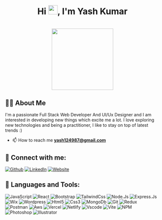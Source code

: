 <!--
**yashcode4/yashcode4** is a ✨ _special_ ✨ repository because its `README.md` (this file) appears on your GitHub profile.

Here are some ideas to get you started:

- 🔭 I’m currently working on ...
- 🌱 I’m currently learning ...
- 👯 I’m looking to collaborate on ...
- 🤔 I’m looking for help with ...
- 💬 Ask me about ...
- 📫 How to reach me: ...
- 😄 Pronouns: ...
- ⚡ Fun fact: ...
-->

### <h1 align="center">Hi <img src="https://raw.githubusercontent.com/MartinHeinz/MartinHeinz/master/wave.gif" width="30px">, I'm Yash Kumar</h1>

<h1 align="center"><a href="#"><img width="200" height="200" src="https://i.imgur.com/799y5A3.png"/></a></h1>

## 🙋‍♂️ About Me

I'm a passionate Full Stack Web Developer And UI/Ux Designer and I am interested in developing new things which excite me a lot. I love exploring new technologies and being a practitioner, I like to stay on top of latest trends :)
- 📫 How to reach me **yash124987@gmail.com**

## 🔗 Connect with me:

<a href="https://github.com/thmsgbrt" target="_blank"><img alt="Github" src="https://img.shields.io/badge/GitHub-181717?logo=github&logoColor=white&style=flat-square" /></a>
<a href="https://github.com/thmsgbrt" target="_blank"><img alt="LinkedIn" src="https://img.shields.io/badge/LinkedIn-0A66C2?logo=linkedin&logoColor=white&style=flat-square" /></a>
<a href="https://github.com/thmsgbrt" target="_blank"><img alt="Website" src="https://img.shields.io/badge/Website-0076D6?logo=internetexplorer&logoColor=white&style=flat-square" /></a>

## 🚀 Languages and Tools:

![JavaScript](https://img.shields.io/badge/JavaScript-F7DF1E?logo=javascript&logoColor=black&style=flat-square)
![React](https://img.shields.io/badge/React-61DAFB?logo=react&logoColor=black&style=flat-square)
![Bootstrap](https://img.shields.io/badge/Bootstrap-7952B3?logo=bootstrap&logoColor=white&style=flat-square)
![TailwindCss](https://img.shields.io/badge/TailwindCSS-06B6D4?logo=tailwindcss&logoColor=white&style=flat-square)
![Node.Js](https://img.shields.io/badge/Node.Js-339933?logo=nodedotjs&logoColor=white&style=flat-square)
![Express.Js](https://img.shields.io/badge/Express.Js-000000?logo=express&logoColor=white&style=flat-square)
![Wix](https://img.shields.io/badge/Wix-0C6EFC?logo=wix&logoColor=white&style=flat-square)
![Wordpress](https://img.shields.io/badge/Wordpress-21759B?logo=wordpress&logoColor=black&style=flat-square)
![Html5](https://img.shields.io/badge/Html5-E34F26?logo=html5&logoColor=white&style=flat-square)
![Css3](https://img.shields.io/badge/Css3-1572B6?logo=css3&logoColor=white&style=flat-square)
![MongoDb](https://img.shields.io/badge/MongoDB-47A248?logo=mongodb&logoColor=white&style=flat-square)
![Git](https://img.shields.io/badge/Git-F05032?logo=git&logoColor=white&style=flat-square)
![Redux](https://img.shields.io/badge/Redux-764ABC?logo=redux&logoColor=white&style=flat-square)
![Postman](https://img.shields.io/badge/Postman-FF6C37?logo=postman&logoColor=white&style=flat-square)
![Aws](https://img.shields.io/badge/AWS-232F3E?logo=amazonaws&logoColor=white&style=flat-square)
![Vercel](https://img.shields.io/badge/Vercel-000000?logo=vercel&logoColor=white&style=flat-square)
![Netlify](https://img.shields.io/badge/Netlify-00C7B7?logo=netlify&logoColor=black&textColor=black&style=flat-square)
![Vscode](https://img.shields.io/badge/VSCode-007ACC?logo=visualstudiocode&logoColor=white&style=flat-square)
![Vite](https://img.shields.io/badge/Vite-646CFF?logo=vite&logoColor=white&style=flat-square)
![NPM](https://img.shields.io/badge/NPM-CB3837?logo=npm&logoColor=white&style=flat-square)
![Photoshop](https://img.shields.io/badge/Photoshop-31A8FF?logo=adobephotoshop&logoColor=white&style=flat-square)
![Illustrator](https://img.shields.io/badge/Illustrator-FF9A00?logo=adobeillustrator&logoColor=white&style=flat-square)


<br/>


<br/>


